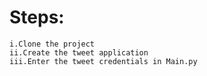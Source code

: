 # Steps:
    i.Clone the project
    ii.Create the tweet application
    iii.Enter the tweet credentials in Main.py

    
